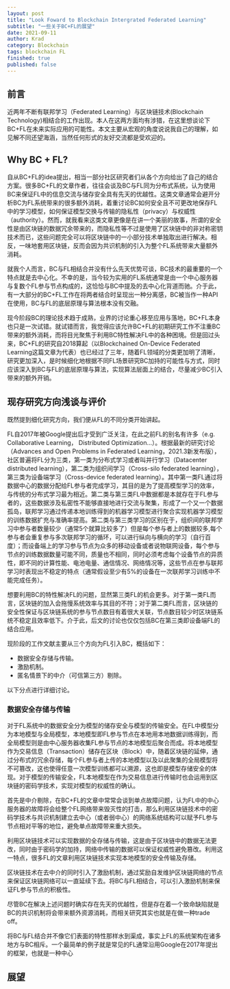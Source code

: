 ```yaml
---
layout: post
title: "Look Foward to Blockchain Intergrated Federated Learning"
subtitle: "一些关于BC+FL的展望"
date: 2021-09-11
author: Krad
category: Blockchain
tags: blockchain FL
finished: true
published: false
---
```


## 前言

近两年不断有联邦学习（Federated Learning）与区块链技术(Blockchain Technology)相结合的工作出现。本人在这两方面均有涉猎，在这里想谈论下BC+FL在未来实际应用的可能性。本文主要从宏观的角度说说我自己的理解，如见解不同还望海涵，当然任何形式的友好交流都是受欢迎的。

## Why BC + FL?

自从BC+FL的idea提出，相当一部分社区研究者们从各个方向给出了自己的结合方案。很多BC+FL的文章作者，往往会谈及BC与FL同为分布式系统，认为使用BC来保证FL中的信息交流与储存安全具有先天的优越性。这类文章通常会避开分析BC为FL系统带来的很多额外消耗，着重讨论BC如何安全且不可更改地保存FL中的学习模型，如何保证模型交换与传输的隐私性（privacy）与权威性（authority）。然而，就我看来这类文章更像是在讲一个美丽的故事，所谓的安全性是由区块链的数据冗余带来的，而隐私性等不过是使用了区块链中的非对称密钥技术而已，这些问题完全可以将区块链中的一小部分技术单独取出进行解决。相反，一味地套用区块链，反而会因为共识机制的引入为整个FL系统带来大量额外消耗。

就我个人而言，BC与FL相结合并没有什么先天优势可谈，BC技术的最重要的一个特点就是去中心化。不幸的是，当今较为实用的FL系统通常是由一个中心服务器与复数个FL参与节点构成的，这恰恰与BC中提及的去中心化背道而驰。介于此，有一大部分的BC+FL工作在将两者结合时呈现出一种分离感，BC被当作一种API在使用，BC与FL的底层原理与算法根本没有交融。

现今阶段BC的理论技术趋于成熟，业界的讨论重心移至应用与落地，BC+FL本身也只是一次试错。就试错而言，我觉得应该允许BC+FL的初期研究工作不注重BC带来的额外消耗，而将目光聚焦于利用BC特性解决FL中的各种困境。但是回过头来，BC+FL的研究自2018算起（以Blockchained On-Device Federated Learning这篇文章为代表）也已经过了三年，随着FL领域的分类更加明了清晰，研究更加深入，是时候细化地根据不同FL场景研究BC加持的可能性与方式，同时应该深入到BC与FL的底层原理与算法，实现算法层面上的结合，尽量减少BC引入带来的额外开销。


## 现存研究方向浅谈与评价

既然提到细化研究方向，我们便从FL的不同分类开始讲起。

FL自2017年被Google提出后才受到广泛关注，在此之前FL的别名有许多（e.g. Collaborative Learning， Distributed Optimization...）。根据最新的研究讨论（Advances and Open Problems in Federated Learning，2021.3新发布版），社区普遍将FL分为三类，第一类为分布式学习或者叫并行学习（Datacenter distributed learning），第二类为组织间学习（Cross-silo federated learning），第三类为设备端学习（Cross-device federated learning）。其中第一类FL通过将数据中心的数据分配给FL参与者完成学习，其目的是为了提高模型学习的效率，与传统的分布式学习最为相近。第二类与第三类FL中数据都是本就存在于FL参与者的，这些数据涉及私密性不能够直接地进行交流与聚集，形成了一个又一个数据孤岛，联邦学习通过传递本地训练得到的机器学习模型进行聚合实现机器学习模型的训练数据扩充与准确率提高。第二类与第三类学习的区别在于，组织间的联邦学习中参与者数量较少（通常5个就算比较多了）但是每个参与者上的数据较多,每个参与者会重复参与多次联邦学习的循环，可以进行纵向与横向的学习（自行百度）；而设备端上的学习参与节点为众多的移动设备或者说物联网设备，每个参与节点的训练数据数量可能不同，质量也不相同，同时必须考虑每个设备节点的异质性，即不同的计算性能、电池电量、通信情况、网络情况等，这些节点在参与联邦学习时表现出不稳定的特点（通常假设至少有5%的设备在一次联邦学习训练中不能完成任务）。

想要利用BC的特性解决FL的问题，显然第三类FL的机会更多。对于第一类FL而言，区块链的加入会拖慢系统效率与其目的不符；对于第二类FL而言，区块链的安全性保证与区块链系统的参与节点数目有着很大关联，节点数目较少时区块链系统不稳定且效率低下。介于此，后文的讨论也仅仅包括BC在第三类即设备端FL的结合应用。

现阶段的工作文献主要从三个方向为FL引入BC，概括如下：
* 数据安全存储与传输。
* 激励机制。
* 匿名情景下的中介（可信第三方）剔除。

以下分点进行详细讨论。

### 数据安全存储与传输

对于FL系统中的数据安全分为模型的储存安全与模型的传输安全。在FL中模型分为本地模型与全局模型，本地模型即FL参与节点在本地用本地数据训练得到，而全局模型则是由中心服务器收集FL参与节点的本地模型后聚合而成。将本地模型作为交易信息（Transaction）储存在区块（Block）中，随着区块链的延伸，通过分布式的冗余存储，每个FL参与者上传的本地模型以及以此聚集的全局模型将不可篡改，这也使得任意一次模型训练都可以溯源，这也即是模型存储安全的体现。对于模型的传输安全，FL本地模型在作为交易信息进行传输时也会运用到区块链的密码学技术，实现对模型的权威性的确认。

首先是中介剔除，在BC+FL的文章中常常会谈到单点故障问题，认为FL中的中心服务器的故障将会给整个FL网络带来毁灭性的打击，那么利用区块链技术中的密码学技术与共识机制建立去中心（或者弱中心）的网络系统结构可以赋予FL参与节点相对平等的地位，避免单点故障带来重大损失。

利用区块链技术可以实现数据的全存储与传输，这是由于区块链中的数据无法更改，同时由于密码学的加持，网络中传输的数据可以保证权威性避免篡改。利用这一特点，很多FL的文章利用区块链技术实现本地模型的安全传输及存储。

区块链技术在去中介的同时引入了激励机制，通过奖励自发维护区块链网络的节点来保证区块链网络可以一直延续下去。将BC与FL相结合，可以引入激励机制来保证FL参与节点的积极性。

尽管BC在解决上述问题时确实存在先天的优越性，但是存在着一个致命缺陷就是BC的共识机制将会带来额外资源消耗，而相关研究其实也就是在做一种trade off。


将BC与FL结合并不像它们表面的特性那样水到渠成，事实上FL的系统架构在诸多地方与BC相斥。一个最简单的例子就是常见的FL通常沿用Google在2017年提出的框架，也就是一种中心


## 展望
